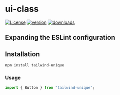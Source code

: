 # ui-class
[![License](https://img.shields.io/badge/license-MIT-blue.svg?style=flat-square)](https://opensource.org/licenses/MIT)
[![version](https://img.shields.io/npm/v/ui-class.svg?style=flat-square)](https://www.npmjs.org/package/ui-class)
[![downloads](https://img.shields.io/npm/dm/ui-class.svg?style=flat-square)](https://npm-stat.com/charts.html?package=ui-class)

## Expanding the ESLint configuration

## Installation

```js
npm install tailwind-unique
```

### Usage

```js
import { Button } from "tailwind-unique";
```
